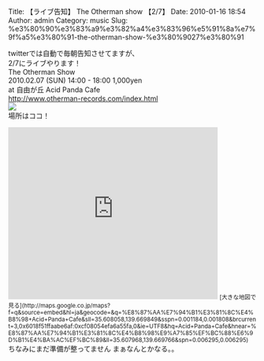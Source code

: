 Title: 【ライブ告知】 The Otherman show 【2/7】
Date: 2010-01-16 18:54
Author: admin
Category: music
Slug: %e3%80%90%e3%83%a9%e3%82%a4%e3%83%96%e5%91%8a%e7%9f%a5%e3%80%91-the-otherman-show-%e3%80%9027%e3%80%91

twitterでは自動で毎朝告知させてますが、  
2/7にライブやります！  
The Otherman Show  
2010.02.07 (SUN) 14:00 - 18:00 1,000yen  
at 自由が丘 Acid Panda Cafe  
<http://www.otherman-records.com/index.html>  
![](http://hemog.cocolog-nifty.com/flyer2010.jpg)  
場所はココ！  

<iframe width="425" height="350" frameborder="0" scrolling="no" marginheight="0" marginwidth="0" src="http://maps.google.co.jp/maps?f=q&amp;source=s_q&amp;hl=ja&amp;geocode=&amp;q=%E8%87%AA%E7%94%B1%E3%81%8C%E4%B8%98+Acid+Panda+Cafe&amp;sll=35.608058,139.669849&amp;sspn=0.001184,0.001808&amp;brcurrent=3,0x6018f51ffaabe6af:0xcf08054efa6a55fa,0&amp;ie=UTF8&amp;hq=Acid+Panda+Cafe&amp;hnear=%E8%87%AA%E7%94%B1%E3%81%8C%E4%B8%98%E9%A7%85%EF%BC%88%E6%9D%B1%E4%BA%AC%EF%BC%89&amp;ll=35.607968,139.669766&amp;spn=0.006295,0.006295&amp;output=embed"></iframe>  
<small>[大きな地図で見る](http://maps.google.co.jp/maps?f=q&source=embed&hl=ja&geocode=&q=%E8%87%AA%E7%94%B1%E3%81%8C%E4%B8%98+Acid+Panda+Cafe&sll=35.608058,139.669849&sspn=0.001184,0.001808&brcurrent=3,0x6018f51ffaabe6af:0xcf08054efa6a55fa,0&ie=UTF8&hq=Acid+Panda+Cafe&hnear=%E8%87%AA%E7%94%B1%E3%81%8C%E4%B8%98%E9%A7%85%EF%BC%88%E6%9D%B1%E4%BA%AC%EF%BC%89&ll=35.607968,139.669766&spn=0.006295,0.006295)</small>  
ちなみにまだ準備が整ってません  
まぁなんとかなる。。
